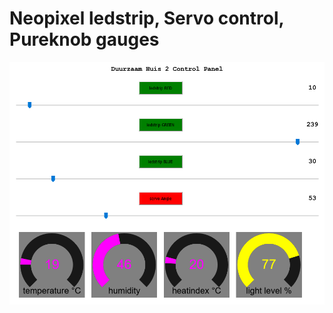 # Neopixel ledstrip, Servo control, Pureknob gauges
   
   
   
 ![Control panel](../pureknob/img/pureknob.png)
